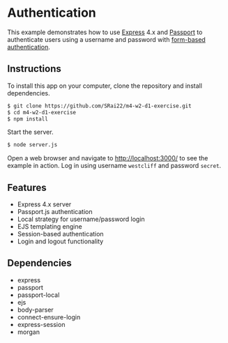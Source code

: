 # Authentication 

This example demonstrates how to use [Express](http://expressjs.com/) 4.x and
[Passport](http://passportjs.org/) to authenticate users using a username and
password with [form-based authentication](https://en.wikipedia.org/wiki/HTTP%2BHTML_form-based_authentication).


## Instructions

To install this app on your computer, clone the repository and install
dependencies.

```bash
$ git clone https://github.com/SRai22/m4-w2-d1-exercise.git
$ cd m4-w2-d1-exercise
$ npm install
```

Start the server.

```bash
$ node server.js
```

Open a web browser and navigate to [http://localhost:3000/](http://127.0.0.1:3000/)
to see the example in action.  Log in using username `westcliff` and password `secret`.

## Features

- Express 4.x server
- Passport.js authentication
- Local strategy for username/password login
- EJS templating engine
- Session-based authentication
- Login and logout functionality

## Dependencies

- express
- passport
- passport-local
- ejs
- body-parser
- connect-ensure-login
- express-session
- morgan

